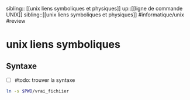 sibling:: [[unix liens symboliques et physiques]]
up::[[ligne de commande UNIX]]
sibling::[[unix liens symboliques et physiques]]
#informatique/unix #review 
# unix liens symboliques

## Syntaxe
- [ ] #todo: trouver la syntaxe
```bash
ln -s $PWD/vrai_fichiier
```

